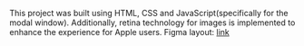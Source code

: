 This project was built using HTML, CSS and JavaScript(specifically for the modal window). Additionally, retina technology for images is implemented to enhance the experience for Apple users.
Figma layout: [link](https://www.figma.com/file/B1m2uk25m1eAgroESAuM2g/Web-Studio-(Version-3.0)?type=design&node-id=297046-1554&mode=design&t=0qnasU7mLt3RfBg9-0)